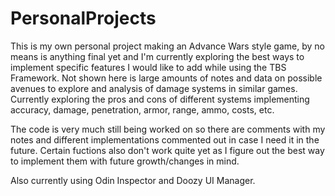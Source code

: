 # PersonalProjects

This is my own personal project making an Advance Wars style game, by no means is anything final yet and I'm currently exploring the best ways to implement specific features I would like to add while using the TBS Framework. Not shown here is large amounts of notes and data on possible avenues to explore and analysis of damage systems in similar games. Currently exploring the pros and cons of different systems implementing accuracy, damage, penetration, armor, range, ammo, costs, etc.

The code is very much still being worked on so there are comments with my notes and different implementations commented out in case I need it in the future. Certain fuctions also don't work quite yet as I figure out the best way to implement them with future growth/changes in mind.

Also currently using Odin Inspector and Doozy UI Manager.
